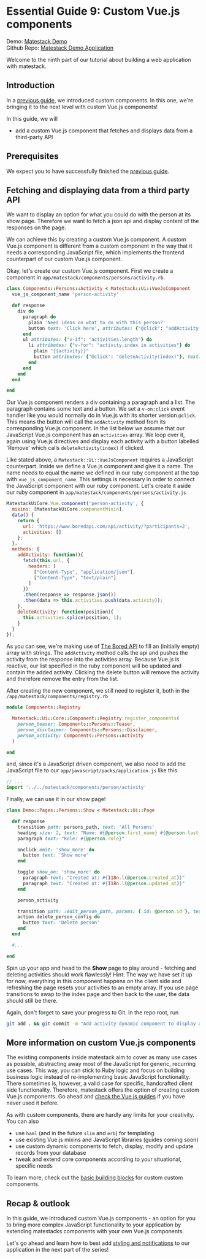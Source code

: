 # Essential Guide 9: Custom Vue.js components

Demo: [Matestack Demo](https://demo.matestack.io)  
 Github Repo: [Matestack Demo Application](https://github.com/matestack/matestack-demo-application)

Welcome to the ninth part of our tutorial about building a web application with matestack.

## Introduction

In a [previous guide](08_collection_async.md), we introduced custom components. In this one, we're bringing it to the next level with custom Vue.js components!

In this guide, we will

* add a custom Vue.js component that fetches and displays data from a third-party API

## Prerequisites

We expect you to have successfully finished the [previous guide](08_collection_async.md).

## Fetching and displaying data from a third party API

We want to display an option for what you could do with the person at its show page. Therefore we want to fetch a json api and display content of the responses on the page.

We can achieve this by creating a custom Vue.js component. A custom Vue.js component is different from a custom component in the way that it needs a corresponding JavaScript file, which implements the frontend counterpart of our custom Vue.js component.

Okay, let's create our custom Vue.js component. First we create a component in `app/matestack/components/persons/activity.rb`.

```ruby
class Components::Persons::Activity < Matestack::Ui::VueJsComponent
  vue_js_component_name 'person-activity'

  def response
    div do
      paragraph do
        plain 'Need ideas on what to do with this person?'
        button text: 'Click here', attributes: {"@click": "addActivity()"}
      end
      ul attributes: {"v-if": "activities.length"} do
        li attributes: {"v-for": "activity,index in activities"} do
          plain "{{activity}}"
          button attributes: {"@click": "deleteActivity(index)"}, text: 'Remove'
        end
      end
    end
  end

end
```

Our Vue.js component renders a div containing a paragraph and a list. The paragraph contains some text and a button. We set a `v-on:click` event handler like you would normally do in Vue.js with its shorter version `@click`. This means the button will call the `addActivity` method from its corresponding Vue.js component. In the list below we assume that our JavaScript Vue.js component has an `activities` array. We loop over it, again using Vue.js directives and display each activity with a button labelled 'Remove' which calls `deleteActivity(index)` if clicked.

Like stated above, a `Matestack::Ui::VueJsComponent` requires a JavaScript counterpart. Inside we define a Vue.js component and give it a name. The name needs to equal the name we defined in our ruby component at the top with `vue_js_component_name`. This settings is necessary in order to connect the JavaScript component with our ruby component. Let's create it aside our ruby component in `app/matestack/components/persons/activity.js`

```javascript
MatestackUiCore.Vue.component('person-activity', {
  mixins: [MatestackUiCore.componentMixin],
  data() {
    return {
      url: 'https://www.boredapi.com/api/activity/?participants=2',
      activities: []
    };
  },
  methods: {
    addActivity: function(){
      fetch(this.url, {
        headers: [
          ["Content-Type", "application/json"],
          ["Content-Type", "text/plain"]
        ]
      })
      .then(response => response.json())
      .then(data => this.activities.push(data.activity));
    },
    deleteActivity: function(position){
      this.activities.splice(position, 1);
    }
  }
});
```

As you can see, we're making use of [The Bored API](https://boredapi.com) to fill an \(initially empty\) array with strings. The `addActivity` method calls the api and pushes the activity from the response into the activities array. Because Vue.js is reactive, our list specified in the ruby component will be updated and contain the added activity. Clicking the delete button will remove the activity and therefore remove the entry from the list.

After creating the new component, we still need to register it, both in the `/app/matestack/components/registry.rb`

```ruby
module Components::Registry

  Matestack::Ui::Core::Component::Registry.register_components(
    person_teaser: Components::Persons::Teaser,
    person_disclaimer: Components::Persons::Disclaimer,
    person_activity: Components::Persons::Activity
  )

end
```

and, since it's a JavaScript driven component, we also need to add the JavaScript file to our `app/javascript/packs/application.js` like this

```javascript
// ...
import '../../matestack/components/person/activity'
```

Finally, we can use it in our show page!

```ruby
class Demo::Pages::Persons::Show < Matestack::Ui::Page

  def response
    transition path: persons_path, text: 'All Persons'
    heading size: 2, text: "Name: #{@person.first_name} #{@person.last_name}"
    paragraph text: "Role: #{@person.role}"

    onclick emit: 'show_more' do
      button text: 'Show more'
    end

    toggle show_on: 'show_more' do
      paragraph text: "Created at: #{I18n.l(@person.created_at)}"
      paragraph text: "Created at: #{I18n.l(@person.updated_at)}"
    end

    person_activity

    transition path: :edit_person_path, params: { id: @person.id }, text: 'Edit'
    action delete_person_config do
      button text: 'Delete person'
    end
  end

  #...

end
```

Spin up your app and head to the **Show** page to play around - fetching and deleting activities should work flawlessly! Hint: The way we have set it up for now, everything in this component happens on the client side and refreshing the page resets your activities to an empty array. If you use page transitions to swap to the index page and then back to the user, the data should still be there.

Again, don't forget to save your progress to Git. In the repo root, run

```bash
git add . && git commit -m "Add activity dynamic component to display activities from The Bored API"
```

## More information on custom Vue.js components

The existing components inside matestack aim to cover as many use cases as possible, abstracting away most of the JavaScript for generic, recurring use cases. This way, you can stick to Ruby logic and focus on building business logic instead of re-implementing basic JavaScript functionality. There sometimes is, however, a valid case for specific, handcrafted client side functionality. Therefore, matestack offers the option of creating custom Vue.js components. Go ahead and [check the Vue.js guides](https://vuejs.org/v2/guide/) if you have never used it before.

As with custom components, there are hardly any limits for your creativity. You can also

* use `haml` \(and in the future `slim` and `erb`\) for templating
* use existing Vue.js mixins and JavaScript libraries \(guides coming soon\)
* use custom dynamic components to fetch, display, modify and update records from your database
* tweak and extend core components according to your situational, specific needs

To learn more, check out the [basic building blocks](../spa-overview.md) for custom custom components.

## Recap & outlook

In this guide, we introduced custom Vue.js components - an option for you to bring more complex JavaScript functionality to your application by extending matestacks components with your own Vue.js components.

Let's go ahead and learn how to best add [styling and notifications](10_styling_notifications.md) to our application in the next part of the series!

